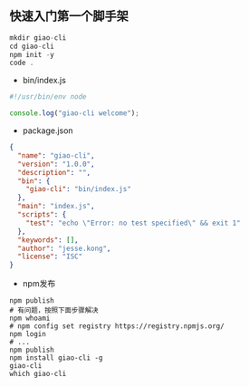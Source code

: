 ## 快速入门第一个脚手架

``` javascript
mkdir giao-cli
cd giao-cli
npm init -y
code .
```

- bin/index.js
``` javascript
#!/usr/bin/env node

console.log("giao-cli welcome");
```

- package.json
``` json
{
  "name": "giao-cli",
  "version": "1.0.0",
  "description": "",
  "bin": {
    "giao-cli": "bin/index.js"
  },
  "main": "index.js",
  "scripts": {
    "test": "echo \"Error: no test specified\" && exit 1"
  },
  "keywords": [],
  "author": "jesse.kong",
  "license": "ISC"
}
```

- npm发布
``` shell
npm publish
# 有问题，按照下面步骤解决
npm whoami
# npm config set registry https://registry.npmjs.org/
npm login
# ...
npm publish
npm install giao-cli -g
giao-cli
which giao-cli
```
